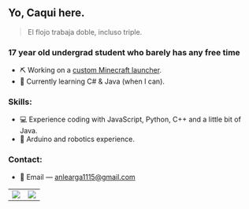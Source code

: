 ## Yo, Caqui here.
> El flojo trabaja doble, incluso triple.

### 17 year old undergrad student who barely has any free time
- ⛏️ Working on a [custom Minecraft launcher](https://github.com/Caquiii/CHM-LCH).
 - 📗 Currently learning C# & Java (when I can).


### Skills:
- 💻 Experience coding with JavaScript, Python, C++ and a little bit of Java.
- 🤖 Arduino and robotics experience.


### Contact:
- 📧 Email — anlearga1115@gmail.com




<table align="center">
  <tr>
    <td>
      <img src ="https://github-readme-stats.vercel.app/api?username=Caquiii&theme=tokyonight&show_icons=true&hide_border=true&count_private=false" />
    </td>
    <td>
      <img src ="https://github-readme-stats.vercel.app/api/top-langs/?username=Caquiii&theme=tokyonight&show_icons=true&hide_border=true&layout=compact" />
    </td>
  </tr>
</table>
